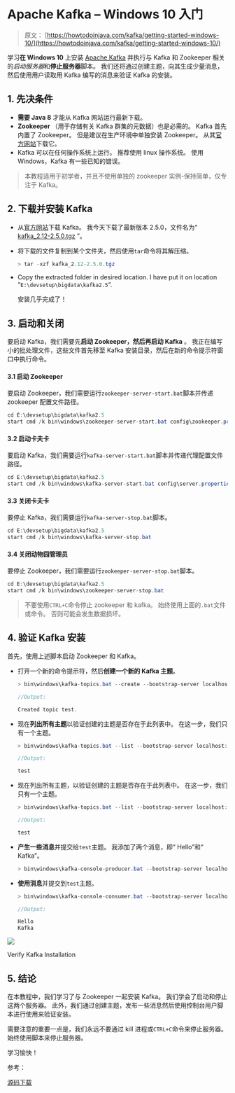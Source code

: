 # Apache Kafka – Windows 10 入门

> 原文： [https://howtodoinjava.com/kafka/getting-started-windows-10/](https://howtodoinjava.com/kafka/getting-started-windows-10/)

学习**在 Windows 10** 上安装 [Apache Kafka](https://howtodoinjava.com/kafka/tutorial-introduction/) 并执行与 Kafka 和 Zookeeper 相关的*启动服务器*和**停止服务器**脚本。 我们还将通过创建主题，向其生成少量消息，然后使用用户读取用 Kafka 编写的消息来验证 Kafka 的安装。

## 1\. 先决条件

*   **需要 Java 8** 才能从 Kafka 网站运行最新下载。
*   **Zookeeper** （用于存储有关 Kafka 群集的元数据）也是必需的。 Kafka 首先内置了 Zookeeper。 但是建议在生产环境中单独安装 Zookeeper。 从其[官方网站](https://zookeeper.apache.org/releases.html)下载它。
*   Kafka 可以在任何操作系统上运行。 推荐使用 linux 操作系统。 使用 Windows，Kafka 有一些已知的错误。

> 本教程适用于初学者，并且不使用单独的 zookeeper 实例-保持简单，仅专注于 Kafka。

## 2\. 下载并安装 Kafka

*   从[官方网站](https://kafka.apache.org/downloads.html)下载 Kafka。 我今天下载了最新版本 2.5.0，文件名为“ [kafka_2.12-2.5.0.tgz](https://www.apache.org/dyn/closer.cgi?path=/kafka/2.5.0/kafka_2.12-2.5.0.tgz) ”。
*   将下载的文件复制到某个文件夹，然后使用`tar`命令将其解压缩。

    ```java
    > tar -xzf kafka_2.12-2.5.0.tgz
    ```

*   Copy the extracted folder in desired location. I have put it on location “`E:\devsetup\bigdata\kafka2.5`“.

    安装几乎完成了！

## 3\. 启动和关闭

要启动 Kafka，我们需要先**启动 Zookeeper，然后再启动 Kafka** 。 我正在编写小的批处理文件，这些文件首先移至 Kafka 安装目录，然后在新的命令提示符窗口中执行命令。

#### 3.1 启动 Zookeeper

要启动 Zookeeper，我们需要运行`zookeeper-server-start.bat`脚本并传递 zookeeper 配置文件路径。

```java
cd E:\devsetup\bigdata\kafka2.5
start cmd /k bin\windows\zookeeper-server-start.bat config\zookeeper.properties

```

#### 3.2 启动卡夫卡

要启动 Kafka，我们需要运行`kafka-server-start.bat`脚本并传递代理配置文件路径。

```java
cd E:\devsetup\bigdata\kafka2.5
start cmd /k bin\windows\kafka-server-start.bat config\server.properties

```

#### 3.3 关闭卡夫卡

要停止 Kafka，我们需要运行`kafka-server-stop.bat`脚本。

```java
cd E:\devsetup\bigdata\kafka2.5
start cmd /k bin\windows\kafka-server-stop.bat

```

#### 3.4 关闭动物园管理员

要停止 Zookeeper，我们需要运行`zookeeper-server-stop.bat`脚本。

```java
cd E:\devsetup\bigdata\kafka2.5
start cmd /k bin\windows\zookeeper-server-stop.bat

```

> 不要使用`CTRL+C`命令停止 zookeeper 和 kafka。 始终使用上面的`.bat`文件或命令。 否则可能会发生数据损坏。

## 4\. 验证 Kafka 安装

首先，使用上述脚本启动 Zookeeper 和 Kafka。

*   打开一个新的命令提示符，然后**创建一个新的 Kafka 主题**。

    ```java
    > bin\windows\kafka-topics.bat --create --bootstrap-server localhost:9092 --replication-factor 1 --partitions 1 --topic test

    //Output:

    Created topic test.

    ```

*   现在**列出所有主题**以验证创建的主题是否存在于此列表中。 在这一步，我们只有一个主题。

    ```java
    > bin\windows\kafka-topics.bat --list --bootstrap-server localhost:9092

    //Output:

    test

    ```

*   现在列出所有主题，以验证创建的主题是否存在于此列表中。 在这一步，我们只有一个主题。

    ```java
    > bin\windows\kafka-topics.bat --list --bootstrap-server localhost:9092

    //Output:

    test

    ```

*   **产生一些消息**并提交给`test`主题。 我添加了两个消息，即“ Hello”和“ Kafka”。

    ```java
    > bin\windows\kafka-console-producer.bat --bootstrap-server localhost:9092 --topic test

    ```

*   **使用消息**并提交到`test`主题。

    ```java
    > bin\windows\kafka-console-consumer.bat --bootstrap-server localhost:9092 --topic test --from-beginning

    //Output:

    Hello
    Kafka

    ```

![](img/30a15687c895cf2e31f81c222b5281f8.png)

Verify Kafka Installation



## 5\. 结论

在本教程中，我们学习了与 Zookeeper 一起安装 Kafka。 我们学会了启动和停止这两个服务器。 此外，我们通过创建主题，发布一些消息然后使用控制台用户脚本进行使用来验证安装。

需要注意的重要一点是，我们永远不要通过 kill 进程或`CTRL+C`命令来停止服务器。 始终使用脚本来停止服务器。

学习愉快！

参考：

[源码下载](https://github.com/lokeshgupta1981/Kafka)